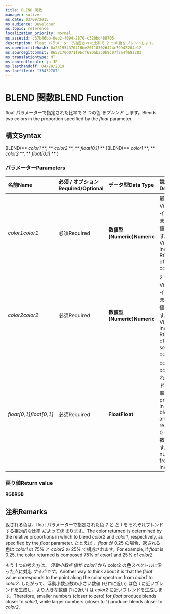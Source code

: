 ```yaml
---
title: BLEND 関数
manager: soliver
ms.date: 03/09/2015
ms.audience: Developer
ms.topic: reference
localization_priority: Normal
ms.assetid: c67b46bb-0eb2-f094-2870-c320bd488705
description: float パラメーターで指定された比率で 2 つの色をブレンドします。
ms.openlocfilehash: 0a231954370416be201183026424c79942204e12
ms.sourcegitcommit: 8657170d071f9bcf680aba50b9c07f2a4fb82283
ms.translationtype: MT
ms.contentlocale: ja-JP
ms.lasthandoff: 04/28/2019
ms.locfileid: "33432787"
---
```

# <a name="blend-function"></a><span data-ttu-id="5b637-103">BLEND 関数</span><span class="sxs-lookup"><span data-stu-id="5b637-103">BLEND Function</span></span>

<span data-ttu-id="5b637-104">float パラメーターで指定された比率で 2 つの色  _をブレンド_ します。</span><span class="sxs-lookup"><span data-stu-id="5b637-104">Blends two colors in the proportion specified by the  _float_ parameter.</span></span> 
  
## <a name="syntax"></a><span data-ttu-id="5b637-105">構文</span><span class="sxs-lookup"><span data-stu-id="5b637-105">Syntax</span></span>

<span data-ttu-id="5b637-106">BLEND(\*\* *color1* \*\*, \*\* *color2* \*\*, \*\* *float[0,1]* \*\* )</span><span class="sxs-lookup"><span data-stu-id="5b637-106">BLEND(\*\* *color1* \*\*, \*\* *color2* \*\*, \*\* *float[0,1]* \*\* )</span></span> 
  
### <a name="parameters"></a><span data-ttu-id="5b637-107">パラメーター</span><span class="sxs-lookup"><span data-stu-id="5b637-107">Parameters</span></span>

|<span data-ttu-id="5b637-108">**名前**</span><span class="sxs-lookup"><span data-stu-id="5b637-108">**Name**</span></span>|<span data-ttu-id="5b637-109">**必須 / オプション**</span><span class="sxs-lookup"><span data-stu-id="5b637-109">**Required/Optional**</span></span>|<span data-ttu-id="5b637-110">**データ型**</span><span class="sxs-lookup"><span data-stu-id="5b637-110">**Data Type**</span></span>|<span data-ttu-id="5b637-111">**説明**</span><span class="sxs-lookup"><span data-stu-id="5b637-111">**Description**</span></span>|
|:-----|:-----|:-----|:-----|
| <span data-ttu-id="5b637-112">_color1_</span><span class="sxs-lookup"><span data-stu-id="5b637-112">_color1_</span></span> <br/> |<span data-ttu-id="5b637-113">必須</span><span class="sxs-lookup"><span data-stu-id="5b637-113">Required</span></span>  <br/> |<span data-ttu-id="5b637-114">**数値型 (Numeric)**</span><span class="sxs-lookup"><span data-stu-id="5b637-114">**Numeric**</span></span> <br/> |<span data-ttu-id="5b637-115">最初の色の Visio カラー インデックスまたは RGB 値を指定します。</span><span class="sxs-lookup"><span data-stu-id="5b637-115">The Visio color index or RGB value of the first color.</span></span>  <br/> |
| <span data-ttu-id="5b637-116">_color2_</span><span class="sxs-lookup"><span data-stu-id="5b637-116">_color2_</span></span> <br/> |<span data-ttu-id="5b637-117">必須</span><span class="sxs-lookup"><span data-stu-id="5b637-117">Required</span></span>  <br/> |<span data-ttu-id="5b637-118">**数値型 (Numeric)**</span><span class="sxs-lookup"><span data-stu-id="5b637-118">**Numeric**</span></span> <br/> |<span data-ttu-id="5b637-119">2 番目の色の Visio カラー インデックスまたは RGB 値を指定します。</span><span class="sxs-lookup"><span data-stu-id="5b637-119">The Visio color index or RGB value of the second color.</span></span>  <br/> |
| <span data-ttu-id="5b637-120">_float[0,1]_</span><span class="sxs-lookup"><span data-stu-id="5b637-120">_float[0,1]_</span></span> <br/> |<span data-ttu-id="5b637-121">必須</span><span class="sxs-lookup"><span data-stu-id="5b637-121">Required</span></span>  <br/> |<span data-ttu-id="5b637-122">**Float**</span><span class="sxs-lookup"><span data-stu-id="5b637-122">**Float**</span></span> <br/> |<span data-ttu-id="5b637-123">color2 と  _color1_ をそれぞれブレンド  _する_ 比率。</span><span class="sxs-lookup"><span data-stu-id="5b637-123">The proportion in which to blend  _color2_ and  _color1_, respectively.</span></span> <span data-ttu-id="5b637-124">0 ～ 1 の実数を使用します。</span><span class="sxs-lookup"><span data-stu-id="5b637-124">A real number from 0 to 1 inclusive.</span></span>  <br/> |
   
### <a name="return-value"></a><span data-ttu-id="5b637-125">戻り値</span><span class="sxs-lookup"><span data-stu-id="5b637-125">Return value</span></span>

 <span data-ttu-id="5b637-126">**RGB**</span><span class="sxs-lookup"><span data-stu-id="5b637-126">**RGB**</span></span>
  
## <a name="remarks"></a><span data-ttu-id="5b637-127">注釈</span><span class="sxs-lookup"><span data-stu-id="5b637-127">Remarks</span></span>

<span data-ttu-id="5b637-128">返される色は、float パラメーターで指定された色  _2_ と  _色 1_ をそれぞれブレンドする相対的な比率  _によって決_ まります。</span><span class="sxs-lookup"><span data-stu-id="5b637-128">The color returned is determined by the relative proportions in which to blend  _color2_ and  _color1_, respectively, as specified by the  _float_ parameter.</span></span> <span data-ttu-id="5b637-129">たとえば  _、float_ が 0.25 の場合、返される色は  _color1_ の 75% と  _color2_ の 25% で構成されます。</span><span class="sxs-lookup"><span data-stu-id="5b637-129">For example, if  _float_ is 0.25, the color returned is composed 75% of  _color1_ and 25% of  _color2_.</span></span> 
  
<span data-ttu-id="5b637-130">もう 1 つの考え方は、  _浮動小数点_ 値が  _color1_ から color2 の色スペクトルに沿った点に対応  _する点です_。</span><span class="sxs-lookup"><span data-stu-id="5b637-130">Another way to think about it is that the  _float_ value corresponds to the point along the color spectrum from  _color1_ to  _color2_.</span></span> <span data-ttu-id="5b637-131">したがって、浮動小数点数の小さい数値 (ゼロに近い) は色 _1_ に近いブレンドを生成し、より大きな数値 (1 に近い) は _color2_ に近いブレンドを生成します。</span><span class="sxs-lookup"><span data-stu-id="5b637-131">Therefore, smaller numbers (closer to zero) for  _float_ produce blends closer to  _color1_, while larger numbers (closer to 1) produce blends closer to  _color2_.</span></span>
  

